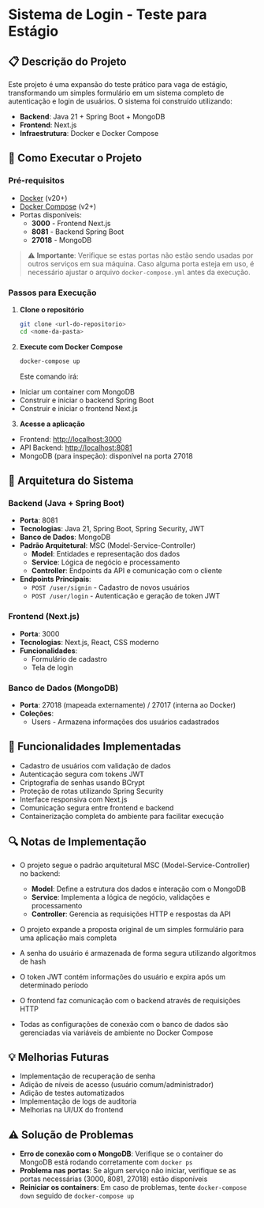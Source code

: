# Sistema de Login - Teste para Estágio

## 📋 Descrição do Projeto
Este projeto é uma expansão do teste prático para vaga de estágio, transformando um simples formulário em um sistema completo de autenticação e login de usuários. O sistema foi construído utilizando:

- **Backend**: Java 21 + Spring Boot + MongoDB
- **Frontend**: Next.js
- **Infraestrutura**: Docker e Docker Compose

## 🚀 Como Executar o Projeto

### Pré-requisitos
- [Docker](https://www.docker.com/get-started/) (v20+)
- [Docker Compose](https://docs.docker.com/compose/install/) (v2+)
- Portas disponíveis:
  - **3000** - Frontend Next.js
  - **8081** - Backend Spring Boot
  - **27018** - MongoDB

> ⚠️ **Importante**: Verifique se estas portas não estão sendo usadas por outros serviços em sua máquina. Caso alguma porta esteja em uso, é necessário ajustar o arquivo `docker-compose.yml` antes da execução.

### Passos para Execução

1. **Clone o repositório**
   ```bash
   git clone <url-do-repositorio>
   cd <nome-da-pasta>
   ```

2. **Execute com Docker Compose**
   ```bash
   docker-compose up
   ```
   Este comando irá:
  - Iniciar um container com MongoDB
  - Construir e iniciar o backend Spring Boot
  - Construir e iniciar o frontend Next.js

3. **Acesse a aplicação**
  - Frontend: [http://localhost:3000](http://localhost:3000)
  - API Backend: [http://localhost:8081](http://localhost:8081)
  - MongoDB (para inspeção): disponível na porta 27018

## 🧰 Arquitetura do Sistema

### Backend (Java + Spring Boot)
- **Porta**: 8081
- **Tecnologias**: Java 21, Spring Boot, Spring Security, JWT
- **Banco de Dados**: MongoDB
- **Padrão Arquitetural**: MSC (Model-Service-Controller)
  - **Model**: Entidades e representação dos dados
  - **Service**: Lógica de negócio e processamento
  - **Controller**: Endpoints da API e comunicação com o cliente
- **Endpoints Principais**:
  - `POST /user/signin` - Cadastro de novos usuários
  - `POST /user/login` - Autenticação e geração de token JWT

### Frontend (Next.js)
- **Porta**: 3000
- **Tecnologias**: Next.js, React, CSS moderno
- **Funcionalidades**:
  - Formulário de cadastro
  - Tela de login


### Banco de Dados (MongoDB)
- **Porta**: 27018 (mapeada externamente) / 27017 (interna ao Docker)
- **Coleções**:
  - Users - Armazena informações dos usuários cadastrados

## 🔐 Funcionalidades Implementadas

- Cadastro de usuários com validação de dados
- Autenticação segura com tokens JWT
- Criptografia de senhas usando BCrypt
- Proteção de rotas utilizando Spring Security
- Interface responsiva com Next.js
- Comunicação segura entre frontend e backend
- Containerização completa do ambiente para facilitar execução

## 🔍 Notas de Implementação

- O projeto segue o padrão arquitetural MSC (Model-Service-Controller) no backend:
  - **Model**: Define a estrutura dos dados e interação com o MongoDB
  - **Service**: Implementa a lógica de negócio, validações e processamento
  - **Controller**: Gerencia as requisições HTTP e respostas da API

- O projeto expande a proposta original de um simples formulário para uma aplicação mais completa
- A senha do usuário é armazenada de forma segura utilizando algoritmos de hash
- O token JWT contém informações do usuário e expira após um determinado período
- O frontend faz comunicação com o backend através de requisições HTTP
- Todas as configurações de conexão com o banco de dados são gerenciadas via variáveis de ambiente no Docker Compose

## 💡 Melhorias Futuras

- Implementação de recuperação de senha
- Adição de níveis de acesso (usuário comum/administrador)
- Adição de testes automatizados
- Implementação de logs de auditoria
- Melhorias na UI/UX do frontend

## ⚠️ Solução de Problemas

- **Erro de conexão com o MongoDB**: Verifique se o container do MongoDB está rodando corretamente com `docker ps`
- **Problema nas portas**: Se algum serviço não iniciar, verifique se as portas necessárias (3000, 8081, 27018) estão disponíveis
- **Reiniciar os containers**: Em caso de problemas, tente `docker-compose down` seguido de `docker-compose up`